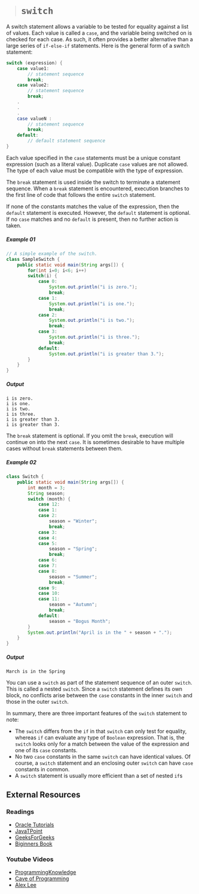 ># `switch`

A switch statement allows a variable to be tested for equality against a list of values. Each value is called a `case`, and the variable being switched on is checked for each case. As such, it often provides a better alternative than a large series of `if-else-if` statements. Here is the general form of a switch statement:

```java
switch (expression) {
    case value1:
        // statement sequence
        break;
    case value2:
        // statement sequence
        break;
    .
    .
    .
    case valueN :
        // statement sequence
        break;
    default:
        // default statement sequence
}
```

Each value specified in the `case` statements must be a unique constant expression (such as a literal value). Duplicate `case` values are not allowed. The type of each value must be compatible with the type of expression.

The `break` statement is used inside the switch to terminate a statement sequence. When a `break` statement is encountered, execution branches to the first line of code that follows the entire `switch` statement.

If none of the constants matches the value of the expression, then the `default` statement is executed. However, the `default` statement is optional. If no `case` matches and no `default` is present, then no further action is taken.

##### Example 01

```java
// A simple example of the switch.
class SampleSwitch {
    public static void main(String args[]) {
        for(int i=0; i<6; i++)
        switch(i) {
            case 0:
                System.out.println("i is zero.");
                break;
            case 1:
                System.out.println("i is one.");
                break;
            case 2:
                System.out.println("i is two.");
                break;
            case 3:
                System.out.println("i is three.");
                break;
            default:
                System.out.println("i is greater than 3.");
        }
    }
}
```

##### Output

    i is zero.
    i is one.
    i is two.
    i is three.
    i is greater than 3.
    i is greater than 3.

The `break` statement is optional. If you omit the `break`, execution will continue on into the next `case`. It is sometimes desirable to have multiple cases without `break` statements between them.

##### Example 02

```java
class Switch {
    public static void main(String args[]) {
        int month = 3;
        String season;
        switch (month) {
            case 12:
            case 1:
            case 2:
                season = "Winter";
                break;
            case 3:
            case 4:
            case 5:
                season = "Spring";
                break;
            case 6:
            case 7:
            case 8:
                season = "Summer";
                break;
            case 9:
            case 10:
            case 11:
                season = "Autumn";
                break;
            default:
                season = "Bogus Month";
        }
        System.out.println("April is in the " + season + ".");
    }
}
```

##### Output

    March is in the Spring

You can use a `switch` as part of the statement sequence of an outer `switch`. This is called a
nested `switch`. Since a `switch` statement defines its own block, no conflicts arise between the `case` constants in the inner `switch` and those in the outer `switch`.

In summary, there are three important features of the `switch` statement to note:

* The `switch` differs from the `if` in that `switch` can only test for equality, whereas `if` can evaluate any type of `Boolean` expression. That is, the `switch` looks only for a match between the value of the expression and one of its `case` constants.
* No two `case` constants in the same `switch` can have identical values. Of course, a `switch` statement and an enclosing outer `switch` can have `case` constants in common.
* A `switch` statement is usually more efficient than a set of nested `if`s

## External Resources

### Readings

* [Oracle Tutorials](https://docs.oracle.com/javase/tutorial/java/nutsandbolts/switch.html)
* [JavaTPoint](https://www.javatpoint.com/java-switch)
* [GeeksForGeeks](https://www.geeksforgeeks.org/switch-statement-in-java/)
* [Biginners Book](https://beginnersbook.com/2017/08/java-switch-case/)

### Youtube Videos

* [ProgrammingKnowledge](https://www.youtube.com/watch?v=L5_7XQR0r0w&list=PLS1QulWo1RIbfTjQvTdj8Y6yyq4R7g-Al&index=10)
* [Cave of Programming](https://www.youtube.com/watch?v=oLpUfseieuE&list=PL9DF6E4B45C36D411&index=9)
* [Alex Lee](https://www.youtube.com/watch?v=O4KGYGQvHmw&list=PL59LTecnGM1Mg6I4i_KbS0w5bPcDjl7oz&index=8)
